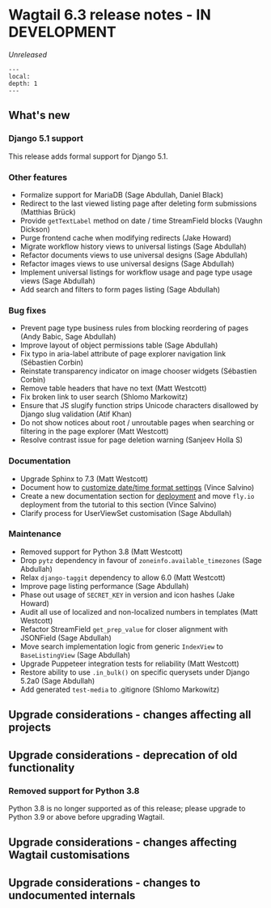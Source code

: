 # Wagtail 6.3 release notes - IN DEVELOPMENT

_Unreleased_

```{contents}
---
local:
depth: 1
---
```

## What's new

### Django 5.1 support

This release adds formal support for Django 5.1.

### Other features

 * Formalize support for MariaDB (Sage Abdullah, Daniel Black)
 * Redirect to the last viewed listing page after deleting form submissions (Matthias Brück)
 * Provide `getTextLabel` method on date / time StreamField blocks (Vaughn Dickson)
 * Purge frontend cache when modifying redirects (Jake Howard)
 * Migrate workflow history views to universal listings (Sage Abdullah)
 * Refactor documents views to use universal designs (Sage Abdullah)
 * Refactor images views to use universal designs (Sage Abdullah)
 * Implement universal listings for workflow usage and page type usage views (Sage Abdullah)
 * Add search and filters to form pages listing (Sage Abdullah)

### Bug fixes

 * Prevent page type business rules from blocking reordering of pages (Andy Babic, Sage Abdullah)
 * Improve layout of object permissions table (Sage Abdullah)
 * Fix typo in aria-label attribute of page explorer navigation link (Sébastien Corbin)
 * Reinstate transparency indicator on image chooser widgets (Sébastien Corbin)
 * Remove table headers that have no text (Matt Westcott)
 * Fix broken link to user search (Shlomo Markowitz)
 * Ensure that JS slugify function strips Unicode characters disallowed by Django slug validation (Atif Khan)
 * Do not show notices about root / unroutable pages when searching or filtering in the page explorer (Matt Westcott)
 * Resolve contrast issue for page deletion warning (Sanjeev Holla S)

### Documentation

 * Upgrade Sphinx to 7.3 (Matt Westcott)
 * Document how to [customize date/time format settings](wagtail_date_time_formats) (Vince Salvino)
 * Create a new documentation section for [deployment](deployment_guide) and move `fly.io` deployment from the tutorial to this section (Vince Salvino)
 * Clarify process for UserViewSet customisation (Sage Abdullah)


### Maintenance

 * Removed support for Python 3.8 (Matt Westcott)
 * Drop `pytz` dependency in favour of `zoneinfo.available_timezones` (Sage Abdullah)
 * Relax `django-taggit` dependency to allow 6.0 (Matt Westcott)
 * Improve page listing performance (Sage Abdullah)
 * Phase out usage of `SECRET_KEY` in version and icon hashes (Jake Howard)
 * Audit all use of localized and non-localized numbers in templates (Matt Westcott)
 * Refactor StreamField `get_prep_value` for closer alignment with JSONField (Sage Abdullah)
 * Move search implementation logic from generic `IndexView` to `BaseListingView` (Sage Abdullah)
 * Upgrade Puppeteer integration tests for reliability (Matt Westcott)
 * Restore ability to use `.in_bulk()` on specific querysets under Django 5.2a0 (Sage Abdullah)
 * Add generated `test-media` to .gitignore (Shlomo Markowitz)


## Upgrade considerations - changes affecting all projects

## Upgrade considerations - deprecation of old functionality

### Removed support for Python 3.8

Python 3.8 is no longer supported as of this release; please upgrade to Python 3.9 or above before upgrading Wagtail.

## Upgrade considerations - changes affecting Wagtail customisations

## Upgrade considerations - changes to undocumented internals
